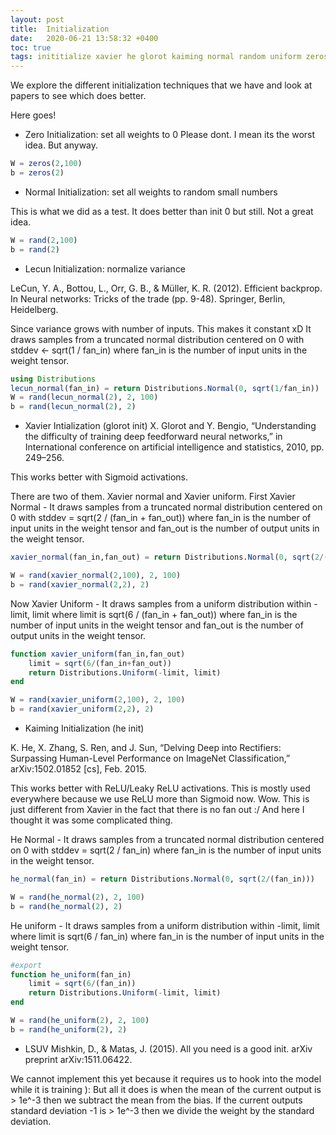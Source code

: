 ```yaml
---
layout: post
title:  Initialization
date:   2020-06-21 13:58:32 +0400
toc: true
tags: inititialize xavier he glorot kaiming normal random uniform zeros lsuv
---
```


We explore the different initialization techniques that we have and look at papers to see which does better.

Here goes!

- Zero Initialization: set all weights to 0
Please dont. I mean its the worst idea. But anyway.

``` julia
W = zeros(2,100)
b = zeros(2)
```

- Normal Initialization: set all weights to random small numbers

This is what we did as a test. It does better than init 0 but still. Not a great idea.

``` julia
W = rand(2,100)
b = rand(2)
```

- Lecun Initialization: normalize variance

LeCun, Y. A., Bottou, L., Orr, G. B., & Müller, K. R. (2012). Efficient backprop. In Neural networks: Tricks of the trade (pp. 9-48). Springer, Berlin, Heidelberg.

Since variance grows with number of inputs. This makes it constant xD
It draws samples from a truncated normal distribution centered on 0 with stddev <- sqrt(1 / fan_in) where fan_in is the number of input units in the weight tensor.

``` julia
using Distributions
lecun_normal(fan_in) = return Distributions.Normal(0, sqrt(1/fan_in))
W = rand(lecun_normal(2), 2, 100)
b = rand(lecun_normal(2), 2)
```

- Xavier Intialization (glorot init)
X. Glorot and Y. Bengio, “Understanding the difficulty of training deep feedforward neural networks,” in International conference on artificial intelligence and statistics, 2010, pp. 249–256.

This works better with Sigmoid activations.

There are two of them. Xavier normal and Xavier uniform.
First Xavier Normal - It draws samples from a truncated normal distribution centered on 0 with stddev = sqrt(2 / (fan_in + fan_out)) where fan_in is the number of input units in the weight tensor and fan_out is the number of output units in the weight tensor.

``` julia
xavier_normal(fan_in,fan_out) = return Distributions.Normal(0, sqrt(2/(fan_in+fan_out)))

W = rand(xavier_normal(2,100), 2, 100)
b = rand(xavier_normal(2,2), 2)
```

Now Xavier Uniform - It draws samples from a uniform distribution within -limit, limit where limit is sqrt(6 / (fan_in + fan_out)) where fan_in is the number of input units in the weight tensor and fan_out is the number of output units in the weight tensor.

``` julia
function xavier_uniform(fan_in,fan_out)
    limit = sqrt(6/(fan_in+fan_out))
    return Distributions.Uniform(-limit, limit)
end

W = rand(xavier_uniform(2,100), 2, 100)
b = rand(xavier_uniform(2,2), 2)
```

- Kaiming Initialization (he init)

K. He, X. Zhang, S. Ren, and J. Sun, “Delving Deep into Rectifiers: Surpassing Human-Level Performance on ImageNet Classification,” arXiv:1502.01852 [cs], Feb. 2015.

This works better with ReLU/Leaky ReLU activations. This is mostly used everywhere because we use ReLU more than Sigmoid now.
Wow. This is just different from Xavier in the fact that there is no fan out :/ And here I thought it was some complicated thing.

He Normal - It draws samples from a truncated normal distribution centered on 0 with stddev = sqrt(2 / fan_in) where fan_in is the number of input units in the weight tensor.

``` julia
he_normal(fan_in) = return Distributions.Normal(0, sqrt(2/(fan_in)))

W = rand(he_normal(2), 2, 100)
b = rand(he_normal(2), 2)
```

He uniform - It draws samples from a uniform distribution within -limit, limit where limit is sqrt(6 / fan_in) where fan_in is the number of input units in the weight tensor.

``` julia
#export
function he_uniform(fan_in)
    limit = sqrt(6/(fan_in))
    return Distributions.Uniform(-limit, limit)
end

W = rand(he_uniform(2), 2, 100)
b = rand(he_uniform(2), 2)
```

- LSUV
Mishkin, D., & Matas, J. (2015). All you need is a good init. arXiv preprint arXiv:1511.06422.

We cannot implement this yet because it requires us to hook into the model while it is training ):
But all it does is when the mean of the current output is > 1e^-3 then we subtract the mean from the bias.
If the current outputs standard deviation -1 is > 1e^-3 then we divide the weight by the standard deviation.

